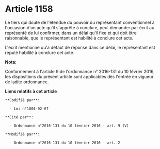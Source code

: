 # Article 1158

Le tiers qui doute de l'étendue du pouvoir du représentant conventionnel à l'occasion d'un acte qu'il s'apprête à conclure,
peut demander par écrit au représenté de lui confirmer, dans un délai qu'il fixe et qui doit être raisonnable, que le
représentant est habilité à conclure cet acte. 

L'écrit mentionne qu'à défaut de réponse dans ce délai, le représentant est réputé habilité à conclure cet acte.

**Nota:**

Conformément à l'article 9 de l'ordonnance n° 2016-131 du 10 février 2016, les dispositions du présent article sont
applicables dès l'entrée en vigueur de ladite ordonnance.

**Liens relatifs à cet article**

	**Codifié par**:

	  - Loi n°1804-02-07

	**Cité par**:

	  - Ordonnance n°2016-131 du 10 février 2016 - art. 9 (V)

	**Modifié par**:

	  - Ordonnance n°2016-131 du 10 février 2016 - art. 2
